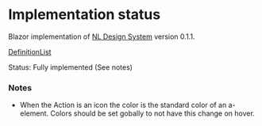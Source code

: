 # Implementation status
Blazor implementation of [NL Design System](https://nl-design-system.gitlab.io/nl-design-system/index.html) version 0.1.1. 

[DefinitionList](https://nl-design-system.gitlab.io/nl-design-system/componenten/definition-list/index.html)

Status: Fully implemented (See notes)

### Notes
- When the Action is an icon the color is the standard color of an a-element. Colors should be set gobally to not have this change on hover.